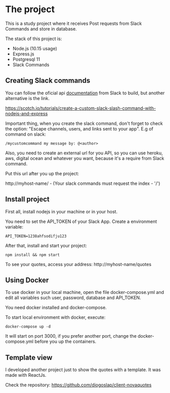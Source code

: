 # The project

This is a study project where it receives Post requests from Slack Commands and store in database.

The stack of this project is:

- Node.js (10.15 usage)
- Express.js
- Postgresql 11
- Slack Commands

## Creating Slack commands

You can follow the oficial api [documentation](https://api.slack.com) from Slack to build, but another alternative is the link.

https://scotch.io/tutorials/create-a-custom-slack-slash-command-with-nodejs-and-express

Important thing, when you create the slack command, don't forget to check the option: "Escape channels, users, and links sent to your app". E.g of command on slack:

``
/mycustomcommand my message by: @<author>
``

Also, you need to create an external url for you API, so you can use heroku, aws, digital ocean and whatever you want, because it's a require from Slack command.

Put this url after you up the project:

http://myhost-name/ - (Your slack commands must request the index - '/')

## Install project

First all, install nodejs in your machine or in your host.

You need to set the API_TOKEN of your Slack App. Create a environment variable:

``
API_TOKEN=1238ahfsodifju123
``

After that, install and start your project:

``
npm install && npm start
``

To see your quotes, access your address: http://myhost-name/quotes

## Using Docker

To use docker in your local machine, open the file docker-compose.yml and edit all variables such user, password, database and API_TOKEN.

You need docker installed and docker-compose.

To start local environment with docker, execute:

``
docker-compose up -d
``

It will start on port 3000, if you prefer another port, change the docker-compose.yml before you up the containers.

## Template view

I developed another project just to show the quotes with a template. It was made with ReactJs.

Check the repository: https://github.com/diogoslap/client-novaquotes


